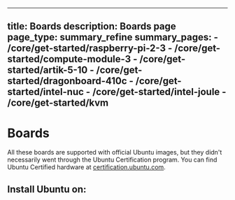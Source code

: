 ----
title: Boards
description: Boards page
page_type: summary_refine
summary_pages:
    - /core/get-started/raspberry-pi-2-3
    - /core/get-started/compute-module-3
    - /core/get-started/artik-5-10
    - /core/get-started/dragonboard-410c
    - /core/get-started/intel-nuc
    - /core/get-started/intel-joule
    - /core/get-started/kvm
----

# Boards

All these boards are supported with official Ubuntu images, but they didn't necessarily went through the Ubuntu Certification program. You can find Ubuntu Certified hardware at [certification.ubuntu.com](https://certification.ubuntu.com).

## Install Ubuntu on:

